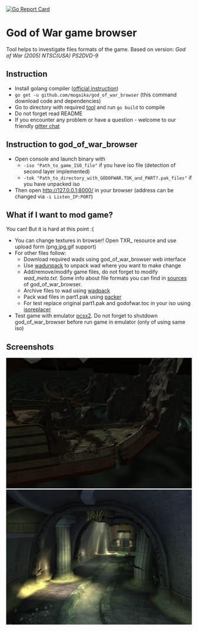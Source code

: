 [![Go Report Card](https://goreportcard.com/badge/github.com/mogaika/god_of_war_browser)](https://goreportcard.com/report/github.com/mogaika/god_of_war_browser)

# God of War game browser
Tool helps to investigate files formats of the game.
Based on version: *God of War (2005)  NTSC(USA)  PS2DVD-9*

## Instruction
- Install golang compiler ([official instruction](https://golang.org/doc/install))
- `go get -u github.com/mogaika/god_of_war_browser` (this command download code and dependencies)
- Go to directory with required [tool](https://github.com/mogaika/god_of_war_browser/tree/dev/tools) and run `go build` to compile
- Do not forget read README
- If you encounter any problem or have a question - welcome to our friendly [gitter chat](https://gitter.im/god_of_war/)

## Instruction to god_of_war_browser
- Open console and launch binary with
  - ```-iso "Path_to_game_ISO_file"``` if you have iso file (detection of second layer implemented)
  - ```-tok "Path_to_directory_with_GODOFWAR.TOK_and_PART?.pak_files"``` if you have unpacked iso
- Then open http://127.0.0.1:8000/ in your browser (address can be changed via ```-i Listen_IP:PORT```)

## What if I want to mod game?
You can! But it is hard at this point :(
- You can change textures in browser! Open TXR_ resource and use upload form (png,jpg,gif support)
- For other files follow:
  - Download required wads using god_of_war_browser web interface
  - Use [wadunpack](https://github.com/mogaika/god_of_war_browser/tree/dev/tools/wadunpack) to unpack wad where you want to make change
  - Add/remove/modify game files, do not forget to modify *wad_meta.txt*. Some info about file formats you can find in [sources](https://github.com/mogaika/god_of_war_browser/tree/dev/pack/wad) of god_of_war_browser.
  - Archive files to wad using [wadpack](https://github.com/mogaika/god_of_war_browser/tree/dev/tools/wadpack)
  - Pack wad files in part1.pak using [packer](https://github.com/mogaika/god_of_war_browser/tree/dev/tools/packer)
  - For test replace original part1.pak and godofwar.toc in your iso using [isoreplacer](https://github.com/mogaika/god_of_war_browser/tree/dev/tools/isoreplacer)
- Test game with emulator [pcsx2](https://github.com/PCSX2/pcsx2). Do not forget to shutdown god_of_war_browser before run game in emulator (only of using same iso)

## Screenshots
![](/screenshots/ATHN01A.png "Athens")
![](/screenshots/SEWR01.png "Sewerage")

